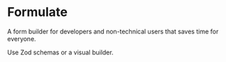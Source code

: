 # Formulate

A form builder for developers and non-technical users that saves time for everyone.

Use Zod schemas or a visual builder.

